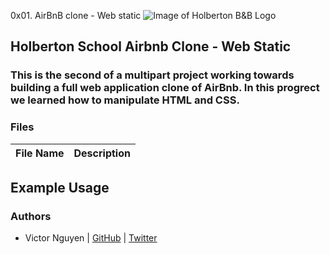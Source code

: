 0x01. AirBnB clone - Web static
![Image of Holberton B&B Logo](https://s3.amazonaws.com/intranet-projects-files/holbertonschool-higher-level_programming+/263/HBTN-hbnb-Final.png)

## Holberton School Airbnb Clone - Web Static
### This is the second of a multipart project working towards building a full web application clone of AirBnb. In this progrect we learned how to manipulate HTML and CSS.


### Files
File Name | Description
--- | ---

## Example Usage


### Authors
* Victor Nguyen | [GitHub](https://github.com/vmdn23) | [Twitter](https://twitter.com/victormdnguyen)
